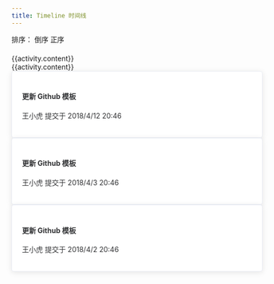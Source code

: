 ```yaml
---
title: Timeline 时间线
---
```


<script>
    export default {
        data() {
            return {
                reverse: true,
                activities: [{
                    content: '活动按期开始',
                    timestamp: '2018-04-15'
                }, {
                    content: '通过审核',
                    timestamp: '2018-04-13'
                }, {
                    content: '创建成功',
                    timestamp: '2018-04-11'
                }],
                activities2: [{
                    content: '支持使用图标',
                    timestamp: '2018-04-12 20:46',
                    size: 'large',
                    type: 'primary',
                    icon: 'ml-icon-more'
                }, {
                    content: '支持自定义颜色',
                    timestamp: '2018-04-03 20:46',
                    color: '#0bbd87'
                }, {
                    content: '支持自定义尺寸',
                    timestamp: '2018-04-03 20:46',
                    size: 'large'
                }, {
                    content: '默认样式的节点',
                    timestamp: '2018-04-03 20:46'
                }]
            };
        }
    };
</script>

<div class="block">
    <div class="radio">
        排序：
        <ml-radio-group v-model="reverse">
            <ml-radio :label="true">倒序</ml-radio>
            <ml-radio :label="false">正序</ml-radio>
        </ml-radio-group>
    </div>
    <ml-timeline :reverse="reverse">
        <ml-timeline-item v-for="(activity, index) in activities" :key="index" :timestamp="activity.timestamp">
            {{activity.content}}
        </ml-timeline-item>
    </ml-timeline>
</div>

<div class="block">
    <ml-timeline>
        <ml-timeline-item v-for="(activity, index) in activities2" :key="index" :icon="activity.icon"
            :type="activity.type" :color="activity.color" :size="activity.size" :timestamp="activity.timestamp">
            {{activity.content}}
        </ml-timeline-item>
    </ml-timeline>
</div>

<div class="block">
    <ml-timeline>
        <ml-timeline-item timestamp="2018/4/12" placement="top">
            <div class="card">
                <h4>更新 Github 模板</h4>
                <p>王小虎 提交于 2018/4/12 20:46</p>
            </div>
        </ml-timeline-item>
        <ml-timeline-item timestamp="2018/4/3" placement="top">
            <div class="card">
                <h4>更新 Github 模板</h4>
                <p>王小虎 提交于 2018/4/3 20:46</p>
            </div>
        </ml-timeline-item>
        <ml-timeline-item timestamp="2018/4/2" placement="top">
            <div class="card">
                <h4>更新 Github 模板</h4>
                <p>王小虎 提交于 2018/4/2 20:46</p>
            </div>
        </ml-timeline-item>
    </ml-timeline>
</div>

<style>
    .radio {
        margin-bottom: 20px;
    }

    .card {
        padding: 20px;
        box-shadow: 0 2px 12px 0 rgba(0, 0, 0, .1);
        border-radius: 4px;
        border: 1px solid #ebeef5;
        background-color: #fff;
        overflow: hidden;
        color: #303133;
    }
</style>